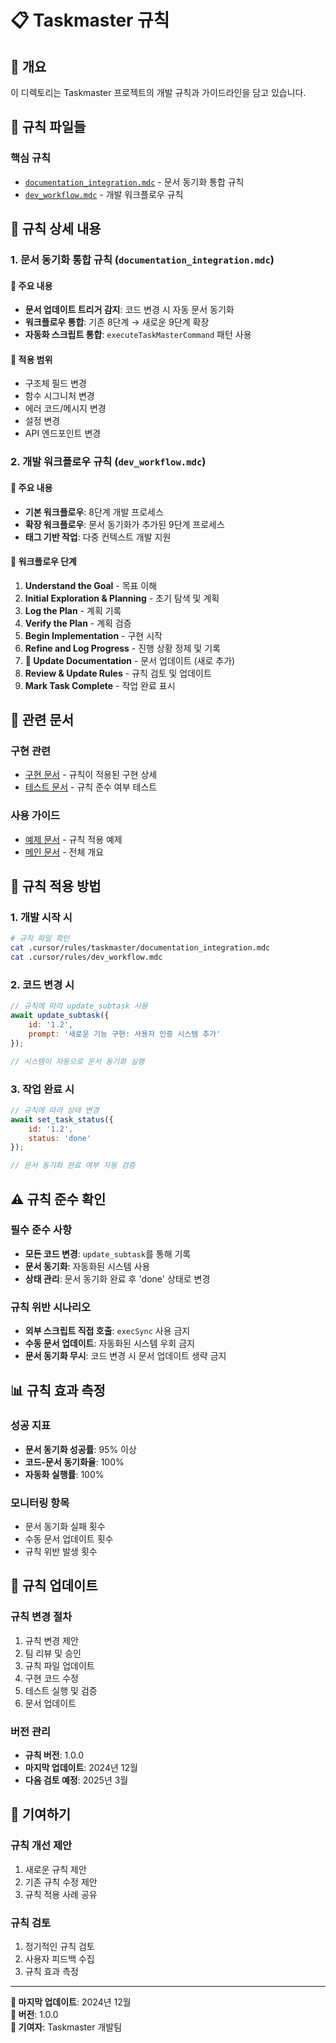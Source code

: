 # 📋 Taskmaster 규칙

## 🎯 개요

이 디렉토리는 Taskmaster 프로젝트의 개발 규칙과 가이드라인을 담고 있습니다.

## 📁 규칙 파일들

### 핵심 규칙
- [`documentation_integration.mdc`](./documentation_integration.mdc) - 문서 동기화 통합 규칙
- [`dev_workflow.mdc`](../dev_workflow.mdc) - 개발 워크플로우 규칙

## 📖 규칙 상세 내용

### 1. 문서 동기화 통합 규칙 (`documentation_integration.mdc`)

#### 📝 주요 내용
- **문서 업데이트 트리거 감지**: 코드 변경 시 자동 문서 동기화
- **워크플로우 통합**: 기존 8단계 → 새로운 9단계 확장
- **자동화 스크립트 통합**: `executeTaskMasterCommand` 패턴 사용

#### 🔄 적용 범위
- 구조체 필드 변경
- 함수 시그니처 변경
- 에러 코드/메시지 변경
- 설정 변경
- API 엔드포인트 변경

### 2. 개발 워크플로우 규칙 (`dev_workflow.mdc`)

#### 📝 주요 내용
- **기본 워크플로우**: 8단계 개발 프로세스
- **확장 워크플로우**: 문서 동기화가 추가된 9단계 프로세스
- **태그 기반 작업**: 다중 컨텍스트 개발 지원

#### 🔄 워크플로우 단계
1. **Understand the Goal** - 목표 이해
2. **Initial Exploration & Planning** - 초기 탐색 및 계획
3. **Log the Plan** - 계획 기록
4. **Verify the Plan** - 계획 검증
5. **Begin Implementation** - 구현 시작
6. **Refine and Log Progress** - 진행 상황 정제 및 기록
7. **📝 Update Documentation** - 문서 업데이트 (새로 추가)
8. **Review & Update Rules** - 규칙 검토 및 업데이트
9. **Mark Task Complete** - 작업 완료 표시

## 🔗 관련 문서

### 구현 관련
- [구현 문서](../../docs/documentation-integration/implementation/README.md) - 규칙이 적용된 구현 상세
- [테스트 문서](../../docs/documentation-integration/testing/README.md) - 규칙 준수 여부 테스트

### 사용 가이드
- [예제 문서](../../docs/documentation-integration/examples/README.md) - 규칙 적용 예제
- [메인 문서](../../docs/documentation-integration/README.md) - 전체 개요

## 🚀 규칙 적용 방법

### 1. 개발 시작 시
```bash
# 규칙 파일 확인
cat .cursor/rules/taskmaster/documentation_integration.mdc
cat .cursor/rules/dev_workflow.mdc
```

### 2. 코드 변경 시
```javascript
// 규칙에 따라 update_subtask 사용
await update_subtask({
    id: '1.2',
    prompt: '새로운 기능 구현: 사용자 인증 시스템 추가'
});

// 시스템이 자동으로 문서 동기화 실행
```

### 3. 작업 완료 시
```javascript
// 규칙에 따라 상태 변경
await set_task_status({
    id: '1.2',
    status: 'done'
});

// 문서 동기화 완료 여부 자동 검증
```

## ⚠️ 규칙 준수 확인

### 필수 준수 사항
- **모든 코드 변경**: `update_subtask`를 통해 기록
- **문서 동기화**: 자동화된 시스템 사용
- **상태 관리**: 문서 동기화 완료 후 'done' 상태로 변경

### 규칙 위반 시나리오
- **외부 스크립트 직접 호출**: `execSync` 사용 금지
- **수동 문서 업데이트**: 자동화된 시스템 우회 금지
- **문서 동기화 무시**: 코드 변경 시 문서 업데이트 생략 금지

## 📊 규칙 효과 측정

### 성공 지표
- **문서 동기화 성공률**: 95% 이상
- **코드-문서 동기화율**: 100%
- **자동화 실행률**: 100%

### 모니터링 항목
- 문서 동기화 실패 횟수
- 수동 문서 업데이트 횟수
- 규칙 위반 발생 횟수

## 🔄 규칙 업데이트

### 규칙 변경 절차
1. 규칙 변경 제안
2. 팀 리뷰 및 승인
3. 규칙 파일 업데이트
4. 구현 코드 수정
5. 테스트 실행 및 검증
6. 문서 업데이트

### 버전 관리
- **규칙 버전**: 1.0.0
- **마지막 업데이트**: 2024년 12월
- **다음 검토 예정**: 2025년 3월

## 🤝 기여하기

### 규칙 개선 제안
1. 새로운 규칙 제안
2. 기존 규칙 수정 제안
3. 규칙 적용 사례 공유

### 규칙 검토
1. 정기적인 규칙 검토
2. 사용자 피드백 수집
3. 규칙 효과 측정

---

**📝 마지막 업데이트**: 2024년 12월  
**🔄 버전**: 1.0.0  
**👥 기여자**: Taskmaster 개발팀
